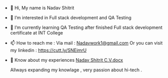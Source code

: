 - 👋 Hi, My name is Nadav Shitrit
- 👀 I’m interested in Full stack development and QA Testing
- 🌱 I’m currently learning QA Testing after finished Full stack development certificate at INT College
- 📫 How to reach me : Via mail : Nadavwork1@gmail.com Or you can visit my linkedin : https://cutt.ly/SNEimrU

- 📄 Know about my experiences [Nadav Shitrit C.V.docx](https://github.com/nadavs11/nadavs11/files/9900786/Nadav.Shitrit.C.V.docx)

   Allways expanding my knowlage , very passion about hi-tech .
